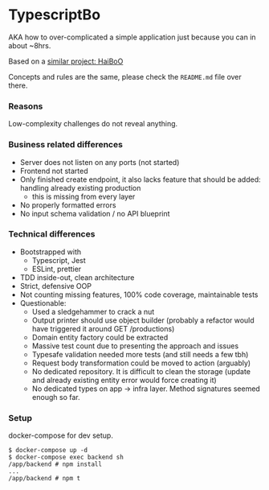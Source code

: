 TypescriptBo
===

AKA how to over-complicated a simple application just because you can in about ~8hrs.

Based on a [similar project: HaiBoO](https://github.com/mike-zenith/haiboo)

Concepts and rules are the same, please check the `README.md` file over there.

### Reasons

Low-complexity challenges do not reveal anything. 

### Business related differences 
- Server does not listen on any ports (not started)
- Frontend not started
- Only finished create endpoint, it also lacks feature that should be added: handling already existing production
    - this is missing from every layer
- No properly formatted errors
- No input schema validation / no API blueprint

### Technical differences
- Bootstrapped with
    - Typescript, Jest
    - ESLint, prettier
- TDD inside-out, clean architecture
- Strict, defensive OOP
- Not counting missing features, 100% code coverage, maintainable tests
- Questionable:
    - Used a sledgehammer to crack a nut
    - Output printer should use object builder (probably a refactor would have triggered it around GET /productions)
    - Domain entity factory could be extracted
    - Massive test count due to presenting the approach and issues
    - Typesafe validation needed more tests (and still needs a few tbh)
    - Request body transformation could be moved to action (arguably)
    - No dedicated repository. It is difficult to clean the storage (update and already existing entity error would force creating it)
    - No dedicated types on app -> infra layer. Method signatures seemed enough so far.

### Setup

docker-compose for dev setup.

```
$ docker-compose up -d
$ docker-compose exec backend sh
/app/backend # npm install
...
/app/backend # npm t
```
     
 
